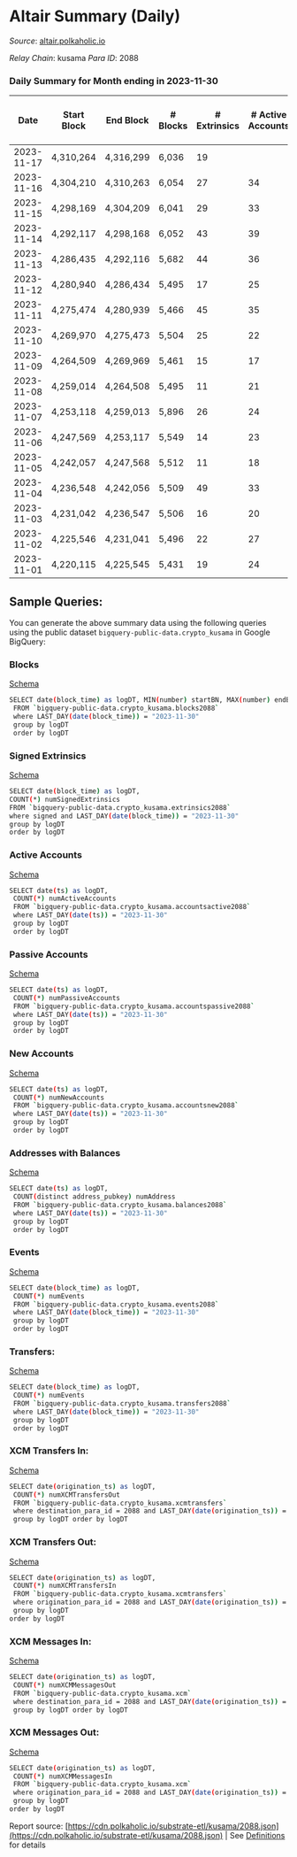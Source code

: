 # Altair Summary (Daily)

_Source_: [altair.polkaholic.io](https://altair.polkaholic.io)

*Relay Chain*: kusama
*Para ID*: 2088



### Daily Summary for Month ending in 2023-11-30


| Date    | Start Block | End Block | # Blocks | # Extrinsics | # Active Accounts | # Passive Accounts | # New Accounts | # Addresses | # Events  | # Transfers ($USD) | # XCM Transfers In ($USD) | # XCM Transfers Out ($USD) | # XCM In | # XCM Out | Issues |
|---------|-------------|-----------|----------|--------------|-------------------|--------------------|----------------|-------------|-----------|--------------------|---------------------------|----------------------------|----------|-----------|--------|
| 2023-11-17 | 4,310,264 | 4,316,299 | 6,036 | 19 |  |  |  |  | 12,411 | 14 ($2,475.97) |   |   |  |  |  |
| 2023-11-16 | 4,304,210 | 4,310,263 | 6,054 | 27 | 34 | 5 | 1 | 29,721 | 12,351 | 16 ($538.02) |   | 2  | 1 | 2 |  |
| 2023-11-15 | 4,298,169 | 4,304,209 | 6,041 | 29 | 33 | 7 |  | 29,721 | 12,346 | 15 ($1,768.72) |   | 1  |  | 1 |  |
| 2023-11-14 | 4,292,117 | 4,298,168 | 6,052 | 43 | 39 | 5 | 1 | 29,718 | 12,472 | 26 ($5,111.23) |   |   | 1 |  |  |
| 2023-11-13 | 4,286,435 | 4,292,116 | 5,682 | 44 | 36 | 8 | 3 | 29,719 | 11,748 | 28 ($1,748.13) |   | 1 ($71.67) |  | 1 |  |
| 2023-11-12 | 4,280,940 | 4,286,434 | 5,495 | 17 | 25 | 5 |  | 29,717 | 11,140 | 16 ($4,278.99) |   |   |  |  |  |
| 2023-11-11 | 4,275,474 | 4,280,939 | 5,466 | 45 | 35 |  | 4 | 29,715 | 11,345 | 34 ($8,141.12) |   |   | 2 |  |  |
| 2023-11-10 | 4,269,970 | 4,275,473 | 5,504 | 25 | 22 |  |  | 29,712 | 11,280 | 20 ($723.04) |   |   | 6 |  |  |
| 2023-11-09 | 4,264,509 | 4,269,969 | 5,461 | 15 | 17 |  | 2 | 29,708 | 22,060 | 14 ($456.96) |   | 1 ($13.13) | 5 | 1 |  |
| 2023-11-08 | 4,259,014 | 4,264,508 | 5,495 | 11 | 21 | 5 |  | 29,706 | 11,102 | 8 ($126.15) |   |   |  |  |  |
| 2023-11-07 | 4,253,118 | 4,259,013 | 5,896 | 26 | 24 | 6 | 1 | 29,703 | 12,041 | 20 ($6,111.62) |   |   |  |  |  |
| 2023-11-06 | 4,247,569 | 4,253,117 | 5,549 | 14 | 23 | 4 | 1 | 29,703 | 11,233 | 9 ($98.64) |   |   |  |  |  |
| 2023-11-05 | 4,242,057 | 4,247,568 | 5,512 | 11 | 18 | 3 |  | 29,703 | 11,137 | 6 ($120.28) |   | 1  |  | 1 |  |
| 2023-11-04 | 4,236,548 | 4,242,056 | 5,509 | 49 | 33 | 3 |  | 29,702 | 11,455 | 32 ($502.32) |   | 2  | 3 | 2 |  |
| 2023-11-03 | 4,231,042 | 4,236,547 | 5,506 | 16 | 20 | 4 | 2 | 29,708 | 11,168 | 8 ($140.35) |   |   |  |  |  |
| 2023-11-02 | 4,225,546 | 4,231,041 | 5,496 | 22 | 27 | 2 | 2 | 29,707 | 11,198 | 13 ($1,126.06) |   | 1 ($51.12) |  | 1 |  |
| 2023-11-01 | 4,220,115 | 4,225,545 | 5,431 | 19 | 24 | 6 | 4 | 29,706 | 11,043 | 11 ($515.19) |   | 1 ($0.42) |  | 1 |  |

## Sample Queries:
You can generate the above summary data using the following queries using the public dataset `bigquery-public-data.crypto_kusama` in Google BigQuery:


### Blocks 

[Schema](https://github.com/colorfulnotion/substrate-etl/blob/main/schema/blocks.json)

```bash
SELECT date(block_time) as logDT, MIN(number) startBN, MAX(number) endBN, COUNT(*) numBlocks 
 FROM `bigquery-public-data.crypto_kusama.blocks2088`  
 where LAST_DAY(date(block_time)) = "2023-11-30" 
 group by logDT 
 order by logDT
```

### Signed Extrinsics 

[Schema](https://github.com/colorfulnotion/substrate-etl/blob/main/schema/extrinsics.json)

```bash
SELECT date(block_time) as logDT, 
COUNT(*) numSignedExtrinsics 
FROM `bigquery-public-data.crypto_kusama.extrinsics2088`  
where signed and LAST_DAY(date(block_time)) = "2023-11-30" 
group by logDT 
order by logDT
```

### Active Accounts 

[Schema](https://github.com/colorfulnotion/substrate-etl/blob/main/schema/accountsactive.json)

```bash
SELECT date(ts) as logDT, 
 COUNT(*) numActiveAccounts 
 FROM `bigquery-public-data.crypto_kusama.accountsactive2088` 
 where LAST_DAY(date(ts)) = "2023-11-30" 
 group by logDT 
 order by logDT
```

### Passive Accounts 

[Schema](https://github.com/colorfulnotion/substrate-etl/blob/main/schema/accountspassive.json)

```bash
SELECT date(ts) as logDT, 
 COUNT(*) numPassiveAccounts 
 FROM `bigquery-public-data.crypto_kusama.accountspassive2088` 
 where LAST_DAY(date(ts)) = "2023-11-30" 
 group by logDT 
 order by logDT
```

### New Accounts 

[Schema](https://github.com/colorfulnotion/substrate-etl/blob/main/schema/accountsnew.json)

```bash
SELECT date(ts) as logDT, 
 COUNT(*) numNewAccounts 
 FROM `bigquery-public-data.crypto_kusama.accountsnew2088` 
 where LAST_DAY(date(ts)) = "2023-11-30" 
 group by logDT
 order by logDT
```

### Addresses with Balances 

[Schema](https://github.com/colorfulnotion/substrate-etl/blob/main/schema/balances.json)

```bash
SELECT date(ts) as logDT,
 COUNT(distinct address_pubkey) numAddress 
 FROM `bigquery-public-data.crypto_kusama.balances2088` 
 where LAST_DAY(date(ts)) = "2023-11-30" 
 group by logDT 
 order by logDT
```

### Events 

[Schema](https://github.com/colorfulnotion/substrate-etl/blob/main/schema/events.json)

```bash
SELECT date(block_time) as logDT, 
 COUNT(*) numEvents 
 FROM `bigquery-public-data.crypto_kusama.events2088` 
 where LAST_DAY(date(block_time)) = "2023-11-30" 
 group by logDT 
 order by logDT
```

### Transfers:

[Schema](https://github.com/colorfulnotion/substrate-etl/blob/main/schema/transfers.json)

```bash
SELECT date(block_time) as logDT, 
 COUNT(*) numEvents 
 FROM `bigquery-public-data.crypto_kusama.transfers2088` 
 where LAST_DAY(date(block_time)) = "2023-11-30" 
 group by logDT 
 order by logDT
```

### XCM Transfers In: 

[Schema](https://github.com/colorfulnotion/substrate-etl/blob/main/schema/xcmtransfers.json)

```bash
SELECT date(origination_ts) as logDT, 
 COUNT(*) numXCMTransfersOut 
 FROM `bigquery-public-data.crypto_kusama.xcmtransfers` 
 where destination_para_id = 2088 and LAST_DAY(date(origination_ts)) = "2023-11-30" 
 group by logDT order by logDT
```

### XCM Transfers Out: 

[Schema](https://github.com/colorfulnotion/substrate-etl/blob/main/schema/xcmtransfers.json)

```bash
SELECT date(origination_ts) as logDT, 
 COUNT(*) numXCMTransfersIn 
 FROM `bigquery-public-data.crypto_kusama.xcmtransfers` 
 where origination_para_id = 2088 and LAST_DAY(date(origination_ts)) = "2023-11-30" 
 group by logDT 
order by logDT
```

### XCM Messages In: 

[Schema](https://github.com/colorfulnotion/substrate-etl/blob/main/schema/xcm.json)

```bash
SELECT date(origination_ts) as logDT, 
 COUNT(*) numXCMMessagesOut 
 FROM `bigquery-public-data.crypto_kusama.xcm` 
 where destination_para_id = 2088 and LAST_DAY(date(origination_ts)) = "2023-11-30" 
 group by logDT order by logDT
```

### XCM Messages Out: 

[Schema](https://github.com/colorfulnotion/substrate-etl/blob/main/schema/xcm.json)

```bash
SELECT date(origination_ts) as logDT, 
 COUNT(*) numXCMMessagesIn 
 FROM `bigquery-public-data.crypto_kusama.xcm` 
 where origination_para_id = 2088 and LAST_DAY(date(origination_ts)) = "2023-11-30" 
 group by logDT 
order by logDT
```


Report source: [https://cdn.polkaholic.io/substrate-etl/kusama/2088.json](https://cdn.polkaholic.io/substrate-etl/kusama/2088.json) | See [Definitions](/DEFINITIONS.md) for details
